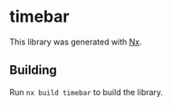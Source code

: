 # timebar

This library was generated with [Nx](https://nx.dev).

## Building

Run `nx build timebar` to build the library.
